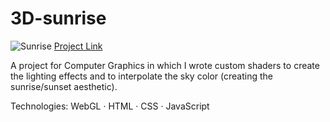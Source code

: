 # 3D-sunrise
![Sunrise](https://github.com/user-attachments/assets/2e727327-ca82-429b-88e4-f60292cb0f66)
[Project Link](https://lauraehiller.github.io/3D-sunrise/)

A project for Computer Graphics in which I wrote custom shaders to create the lighting effects and to interpolate the sky color (creating the sunrise/sunset aesthetic).

Technologies:
WebGL · HTML · CSS · JavaScript
